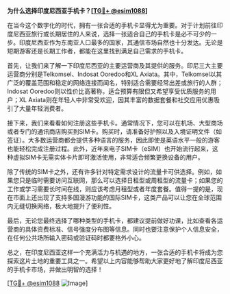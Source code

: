 **为什么选择印度尼西亚手机卡？[[TG💪+ @esim1088](https://t.me/s/esim1088)]**

在当今这个数字化的时代，拥有一张合适的手机卡显得尤为重要。对于计划前往印度尼西亚旅行或长期居住的人来说，选择一张适合自己的手机卡是必不可少的一步。印度尼西亚作为东南亚人口最多的国家，其通信市场自然也十分发达。无论是短期游客还是长期工作者，都能在这里找到满足自己需求的手机卡。

首先，让我们来了解一下印度尼西亚的主要运营商及其提供的服务。印尼三大主要运营商分别是Telkomsel、Indosat Ooredoo和XL Axiata。其中，Telkomsel以其广泛的覆盖范围和稳定的网络连接而闻名，特别适合需要经常出差或旅行的人群；Indosat Ooredoo则以性价比高著称，适合预算有限但又希望享受优质服务的用户；XL Axiata则在年轻人中非常受欢迎，因其丰富的数据套餐和社交应用优惠吸引了大量年轻消费者。

接下来，我们来看看如何注册这些手机卡。通常情况下，您可以在机场、大型商场或者专门的通讯商店购买到SIM卡。购买时，请准备好护照以及入境证明文件（如签证）。大多数运营商都会提供多种语言的服务，因此即使是英语水平一般的游客也能轻松完成注册过程。此外，近年来电子SIM卡（eSIM）也开始流行起来，这种虚拟SIM卡无需实体卡片即可激活使用，非常适合频繁更换设备的用户。

除了传统的SIM卡之外，还有许多针对特定需求设计的流量卡可供选择。例如，如果您只是临时需要访问互联网，那么可以选择日租型或周租型的流量卡；如果您的工作或学习需要长时间在线，则应该考虑月租型或者年度套餐。值得一提的是，现在市面上还出现了支持多国漫游功能的国际SIM卡，这类产品可以让您在全球范围内无缝切换网络，极大地提升了便利性。

最后，无论您最终选择了哪种类型的手机卡，都建议提前做好功课，比如查看各运营商的具体资费标准、信号强度分布图等信息。同时也要注意保护个人信息安全，在任何公共场所输入密码或验证码时都要格外小心。

总之，在印度尼西亚这样一个充满活力与机遇的地方，一张合适的手机卡将成为您探索这片土地的重要工具之一。希望以上内容能够帮助大家更好地了解印度尼西亚的手机卡市场，并做出明智的选择！

[[TG💪+ @esim1088](https://t.me/s/esim1088) ![Image](https://i.postimg.cc/4NQfJmqS/Snipaste-2025-05-13-00-14-12.png)]
